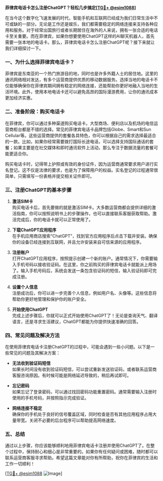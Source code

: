 **菲律宾电话卡怎么注册ChatGPT？轻松几步搞定[[TG💪+ @esim1088](https://t.me/s/esim1088)]**

在当今这个数字化飞速发展的时代，智能手机和互联网已经成为我们日常生活中不可或缺的一部分。无论是工作还是娱乐，我们都需要稳定的网络连接来支持各种应用和服务。对于经常出国旅行或者长期居住在海外的人来说，拥有一张合适的电话卡至关重要。而在菲律宾，如果你想要使用ChatGPT这样的AI聊天机器人，首先需要一张本地的电话卡。那么，菲律宾电话卡怎么注册ChatGPT呢？接下来就让我们详细探讨一下。

### 一、为什么选择菲律宾电话卡？

菲律宾是东南亚的一个热门旅游目的地，同时也是许多外籍人士的居住地。这里的通讯网络相对发达，有多个运营商提供优质的移动数据服务。选择当地的电话卡不仅能够确保你在菲律宾期间拥有稳定的网络连接，还能帮助你更好地融入当地的生活环境。此外，使用本地电话卡还可以避免高昂的国际漫游费用，让你的通讯成本更加经济实惠。

### 二、准备阶段：购买电话卡

在菲律宾，你可以通过多种渠道购买电话卡。大型商场、便利店以及机场的电信运营商柜台都是不错的选择。常见的菲律宾电话卡品牌包括Globe、Smart和Sun Cellular等。这些运营商提供的套餐各具特色，你可以根据自己的需求选择最适合的一款。比如，如果你经常需要拨打国际长途电话，可以选择支持国际通话的套餐；如果主要是在社交媒体和即时通讯软件上活动，那么专注于数据流量的套餐可能更适合你。

购买电话卡时，记得带上护照或有效的身份证件，因为运营商通常要求用户进行实名登记。这不仅是法律的要求，也是为了保障用户的权益。实名登记的过程通常很简单，只需填写一份表格并提交相关证件即可。

### 三、注册ChatGPT的基本步骤

1. **激活SIM卡**  
   购买电话卡后，首先要做的就是激活SIM卡。大多数运营商都会提供详细的激活指南，你可以按照说明书上的步骤操作，也可以直接联系客服获取帮助。激活完成后，你的电话卡就可以正常使用了。

2. **下载ChatGPT应用程序**  
   在手机应用商店搜索“ChatGPT”，找到官方应用程序后点击下载并安装。确保你的设备已经连接到互联网，并且允许安装来自可信来源的应用程序。

3. **注册账户**  
   打开ChatGPT应用程序，按照提示创建一个新的账户。通常情况下，你需要输入手机号码以接收验证码。在这里，你之前购买的菲律宾电话卡就能派上用场了。输入手机号码后，系统会发送一条包含验证码的短信，输入验证码即可完成注册。

4. **设置个人信息**  
   注册成功后，你可以进一步完善个人信息，例如用户名、头像等。这些信息将帮助你更好地管理和保护你的账户安全。

5. **开始使用ChatGPT**  
   完成上述步骤后，你就可以正式开始使用ChatGPT了！无论是查询天气、翻译语言，还是寻求生活建议，ChatGPT都能为你提供快速准确的回答。

### 四、常见问题及解决方法

在使用菲律宾电话卡注册ChatGPT的过程中，可能会遇到一些小问题。以下是一些常见的问题及其解决方案：

- **无法收到验证码短信**  
  如果长时间没有收到验证码短信，可以尝试重新发送验证码，或者联系运营商客服咨询原因。有时候可能是网络延迟导致的，稍后再试即可。

- **忘记密码**  
  如果忘记了登录密码，可以通过找回密码功能重置密码。通常需要输入注册时使用的手机号码，并按照指示完成验证。

- **网络连接不稳定**  
  确保你的手机处于良好的信号覆盖区域，同时检查是否有其他应用程序占用大量带宽。关闭不必要的后台程序可以帮助提高网络速度。

### 五、总结

通过以上步骤，你应该能够顺利地用菲律宾电话卡注册并使用ChatGPT了。在整个过程中，保持耐心和细心是非常重要的。如果你有任何疑问或困难，随时都可以联系运营商客服寻求帮助。希望这篇文章能对你有所帮助，祝你在菲律宾的生活和工作一切顺利！

[[TG💪+ @esim1088](https://t.me/s/esim1088) ![Image](https://i.postimg.cc/4NQfJmqS/Snipaste-2025-05-13-00-14-12.png)]